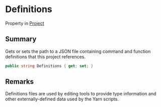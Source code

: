 # Definitions

Property in [Project](yarn.compiler.project.md)

## Summary

Gets or sets the path to a JSON file containing command and function definitions that this project references.

```csharp
public string Definitions { get; set; }
```

## Remarks

Definitions files are used by editing tools to provide type information and other externally-defined data used by the Yarn scripts.
